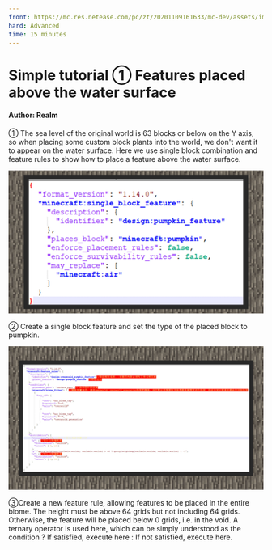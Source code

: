 ```yaml
--- 
front: https://mc.res.netease.com/pc/zt/20201109161633/mc-dev/assets/img/4_1.f29b0af7.jpg 
hard: Advanced 
time: 15 minutes 
--- 
```

# Simple tutorial ① Features placed above the water surface 


#### Author: Realm 



① The sea level of the original world is 63 blocks or below on the Y axis, so when placing some custom block plants into the world, we don't want it to appear on the water surface. Here we use single block combination and feature rules to show how to place a feature above the water surface. 

![](./images/4_1.jpg) 

② Create a single block feature and set the type of the placed block to pumpkin. 

![](./images/4_2.jpg) 

③Create a new feature rule, allowing features to be placed in the entire biome. The height must be above 64 grids but not including 64 grids. Otherwise, the feature will be placed below 0 grids, i.e. in the void. A ternary operator is used here, which can be simply understood as the condition ? If satisfied, execute here : If not satisfied, execute here.